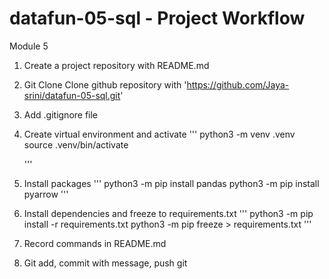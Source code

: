 # datafun-05-sql - Project Workflow
Module 5

 1. Create a project repository with README.md
 2. Git Clone
    Clone github repository with 'https://github.com/Jaya-srini/datafun-05-sql.git' 
 3. Add .gitignore file
 4. Create virtual environment and activate 
    '''
    python3 -m venv .venv
    source .venv/bin/activate

    '''
 5. Install packages
    '''
    python3 -m pip install pandas
    python3 -m pip install pyarrow
    '''
6. Install dependencies and freeze to requirements.txt 
    '''
    python3 -m pip install -r requirements.txt
    python3 -m pip freeze > requirements.txt
    '''
7. Record commands in README.md
8. Git add, commit with message, push git 